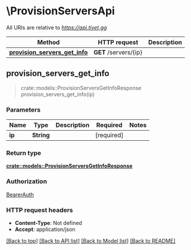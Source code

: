 # \ProvisionServersApi

All URIs are relative to *https://api.tivet.gg*

Method | HTTP request | Description
------------- | ------------- | -------------
[**provision_servers_get_info**](ProvisionServersApi.md#provision_servers_get_info) | **GET** /servers/{ip} | 



## provision_servers_get_info

> crate::models::ProvisionServersGetInfoResponse provision_servers_get_info(ip)


### Parameters


Name | Type | Description  | Required | Notes
------------- | ------------- | ------------- | ------------- | -------------
**ip** | **String** |  | [required] |

### Return type

[**crate::models::ProvisionServersGetInfoResponse**](ProvisionServersGetInfoResponse.md)

### Authorization

[BearerAuth](../README.md#BearerAuth)

### HTTP request headers

- **Content-Type**: Not defined
- **Accept**: application/json

[[Back to top]](#) [[Back to API list]](../README.md#documentation-for-api-endpoints) [[Back to Model list]](../README.md#documentation-for-models) [[Back to README]](../README.md)

